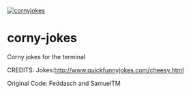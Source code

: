 
[![cornyjokes](https://snapcraft.io//cornyjokes/badge.svg)](https://snapcraft.io/cornyjokes)

# corny-jokes
Corny jokes for the terminal

CREDITS:
Jokes:http://www.quickfunnyjokes.com/cheesy.html

Original Code: Feddasch and SamuelTM


